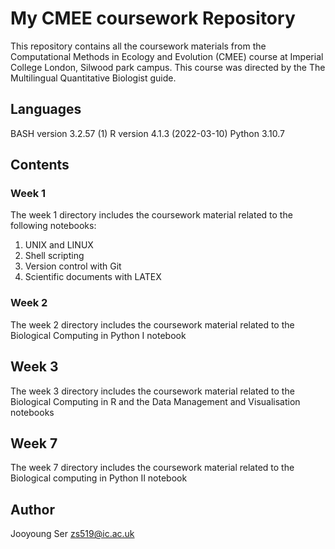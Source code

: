 # My CMEE coursework Repository

This repository contains all the coursework materials from the Computational Methods in Ecology and Evolution (CMEE) course at Imperial College London, Silwood park campus. This course was directed by the The Multilingual Quantitative Biologist guide.

## **Languages**
BASH version 3.2.57 (1)
R version 4.1.3 (2022-03-10)
Python 3.10.7

## **Contents**
### Week 1
The week 1 directory includes the coursework material related to the following notebooks:

1. UNIX and LINUX
2. Shell scripting
3. Version control with Git
4. Scientific documents with LATEX

### Week 2
The week 2 directory includes the coursework material related to the Biological Computing in Python I notebook

## Week 3 
The week 3 directory includes the coursework material related to the Biological Computing in R and the Data Management and Visualisation notebooks

## Week 7
The week 7 directory includes the coursework material related to the Biological computing in Python II notebook

## **Author**
Jooyoung Ser zs519@ic.ac.uk